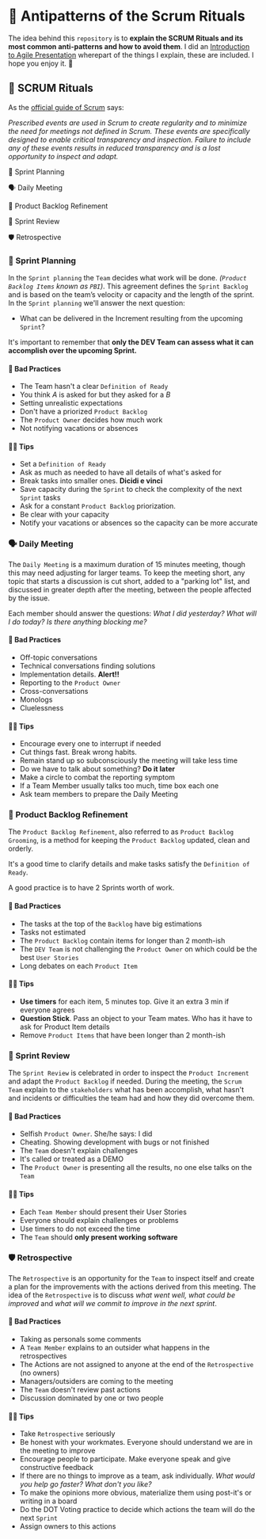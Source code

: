 # 🤷 Antipatterns of the Scrum Rituals

The idea behind this `repository` is to **explain the SCRUM Rituals and its most common anti-patterns and how to avoid them**. I did an [Introduction to Agile Presentation](https://slides.com/victorribero/practical_agile/fullscreen#/7/14 "Scrum rituals anti-patterns") wherepart of the things I explain, these are included. I hope you enjoy it. 🤗

## 🧙 SCRUM Rituals

As the [official guide of Scrum](https://scrumguides.org/docs/scrumguide/v2017/2017-Scrum-Guide-US.pdf "Download guide") says:

_Prescribed events are used in Scrum to create regularity and to minimize the need for meetings not defined in Scrum._
_These events are specifically designed to enable critical transparency and inspection. Failure to include any of these events results in reduced transparency and is a lost opportunity to inspect and adapt._

🏁 Sprint Planning

🗣️ Daily Meeting

📝 Product Backlog Refinement

🎉 Sprint Review

🛡️ Retrospective

### 🏁 Sprint Planning

In the `Sprint planning` the `Team` decides what work will be done. _(`Product Backlog Items` known as `PBI`)_. This agreement defines the `Sprint Backlog` and is based on the team’s velocity or capacity and the length of the sprint. In the `Sprint planning` we'll answer the next question:

- What can be delivered in the Increment resulting from the upcoming `Sprint`?

It's important to remember that **only the DEV Team can assess what it can accomplish over the upcoming Sprint.**

#### 🙅 Bad Practices

- The Team hasn't a clear `Definition of Ready`
- You think _A_ is asked for but they asked for a _B_
- Setting unrealistic expectations
- Don't have a priorized `Product Backlog`
- The `Product Owner` decides how much work
- Not notifying vacations or absences

#### 👨‍🏫 Tips

- Set a `Definition of Ready`
- Ask as much as needed to have all details of what's asked for
- Break tasks into smaller ones. **Dicidi e vinci**
- Save capacity during the `Sprint` to check the complexity of the next `Sprint` tasks
- Ask for a constant `Product Backlog` priorization.
- Be clear with your capacity
- Notify your vacations or absences so the capacity can be more accurate

### 🗣️ Daily Meeting

The `Daily Meeting` is a maximum duration of 15 minutes meeting, though this may need adjusting for larger teams. To keep the meeting short, any topic that starts a discussion is cut short, added to a "parking lot" list, and discussed in greater depth after the meeting, between the people affected by the issue.

Each member should answer the questions: _What I did yesterday? What will I do today? Is there anything blocking me?_

#### 🙅 Bad Practices

- Off-topic conversations
- Technical conversations finding solutions
- Implementation details. **Alert!!**
- Reporting to the `Product Owner`
- Cross-conversations
- Monologs
- Cluelessness

#### 👨‍🏫 Tips

- Encourage every one to interrupt if needed
- Cut things fast. Break wrong habits.
- Remain stand up so subconsciously the meeting will take less time
- Do we have to talk about something? **Do it later**
- Make a circle to combat the reporting symptom
- If a Team Member usually talks too much, time box each one
- Ask team members to prepare the Daily Meeting

### 📝 Product Backlog Refinement

The `Product Backlog Refinement`, also referred to as `Product Backlog Grooming`, is a method for keeping the `Product Backlog` updated, clean and orderly.

It's a good time to clarify details and make tasks satisfy the `Definition of Ready`.

A good practice is to have 2 Sprints worth of work.

#### 🙅 Bad Practices

- The tasks at the top of the `Backlog` have big estimations
- Tasks not estimated
- The `Product Backlog` contain items for longer than 2 month-ish
- The `DEV Team` is not challenging the `Product Owner` on which could be the best `User Stories`
- Long debates on each `Product Item`

#### 👨‍🏫 Tips

- **Use timers** for each item, 5 minutes top. Give it an extra 3 min if everyone agrees
- **Question Stick**. Pass an object to your Team mates. Who has it have to ask for Product Item details
- Remove `Product Items` that have been longer than 2 month-ish

### 🎉 Sprint Review

The `Sprint Review` is celebrated in order to inspect the `Product Increment` and adapt the `Product Backlog` if needed.
During the meeting, the `Scrum Team` explain to the `stakeholders` what has been accomplish, what hasn't and incidents or difficulties
the team had and how they did overcome them.

#### 🙅 Bad Practices

- Selfish `Product Owner`. She/he says: I did
- Cheating. Showing development with bugs or not finished
- The `Team` doesn't explain challenges
- It's called or treated as a DEMO
- The `Product Owner` is presenting all the results, no one else talks on the `Team`

#### 👨‍🏫 Tips

- Each `Team Member` should present their User Stories
- Everyone should explain challenges or problems
- Use timers to do not exceed the time
- The `Team` should **only present working software**

### 🛡️ Retrospective

The `Retrospective` is an opportunity for the `Team` to inspect itself and create a plan for the improvements with the actions derived from this meeting. The idea of the `Retrospective` is to discuss _what went well, what could be improved_ and _what will we commit to improve in the next sprint_.

#### 🙅 Bad Practices

- Taking as personals some comments
- A `Team Member` explains to an outsider what happens in the retrospectives
- The Actions are not assigned to anyone at the end of the `Retrospective` (no owners)
- Managers/outsiders are coming to the meeting
- The `Team` doesn't review past actions
- Discussion dominated by one or two people

#### 👨‍🏫 Tips

- Take `Retrospective` seriously
- Be honest with your workmates. Everyone should understand we are in the meeting to improve
- Encourage people to participate. Make everyone speak and give constructive feedback
- If there are no things to improve as a team, ask individually. _What would you help go faster? What don't you like?_
- To make the opinions more obvious, materialize them using post-it's or writing in a board
- Do the DOT Voting practice to decide which actions the team will do the next `Sprint`
- Assign owners to this actions
